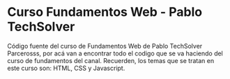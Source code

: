 # Curso Fundamentos Web - Pablo TechSolver
Código fuente del curso de Fundamentos Web de Pablo TechSolver
Parcerosss, por acá van a encontrar todo el codigo que se va haciendo del curso de fundamentos del canal.
Recuerden, los temas que se tratan en este curso son: HTML, CSS y Javascript.
